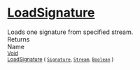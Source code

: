 # [LoadSignature](./Svc2004Loader-100663947.md)

Loads one signature from specified stream.
<br>
Returns<img width=500/>Name
<br>
<sub>[Void](https://docs.microsoft.com/en-us/dotnet/api/System.Void)</sub><img width=500/><sub>[LoadSignature](./Svc2004Loader-100663947.md) ( [`Signature`](./../../Signature.md), [`Stream`](https://docs.microsoft.com/en-us/dotnet/api/System.IO.Stream), [`Boolean`](https://docs.microsoft.com/en-us/dotnet/api/System.Boolean) )</sub><br>


